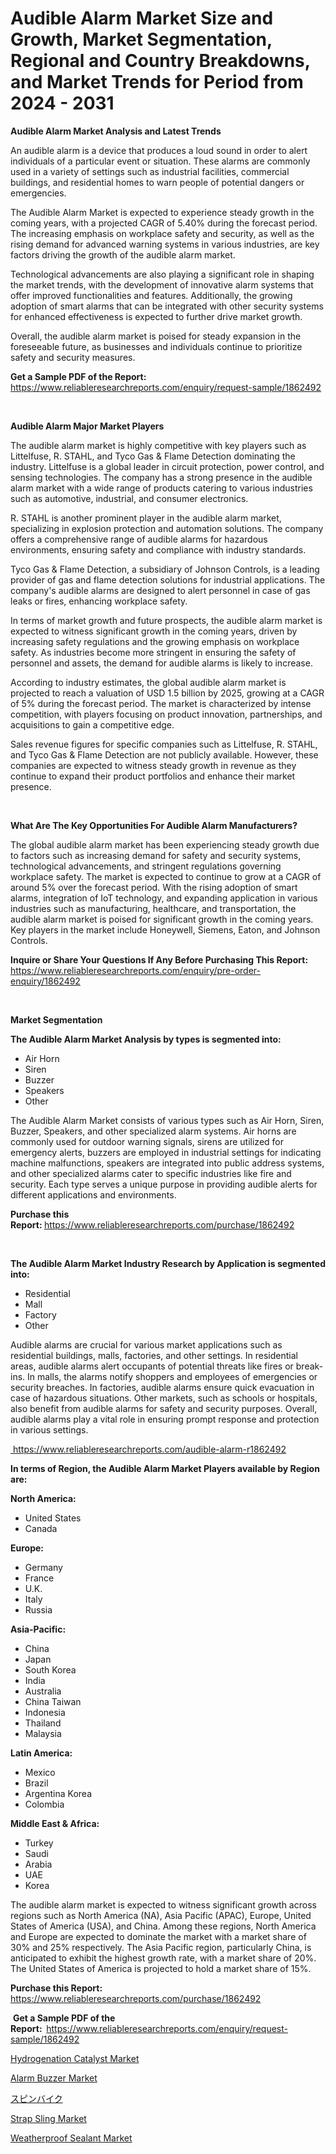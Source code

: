 <p><h1>Audible Alarm Market Size and Growth, Market Segmentation, Regional and Country Breakdowns, and Market Trends for Period from 2024 -  2031</h1></p><p><strong>Audible Alarm Market Analysis and Latest Trends</strong></p>
<p><p>An audible alarm is a device that produces a loud sound in order to alert individuals of a particular event or situation. These alarms are commonly used in a variety of settings such as industrial facilities, commercial buildings, and residential homes to warn people of potential dangers or emergencies.</p><p>The Audible Alarm Market is expected to experience steady growth in the coming years, with a projected CAGR of 5.40% during the forecast period. The increasing emphasis on workplace safety and security, as well as the rising demand for advanced warning systems in various industries, are key factors driving the growth of the audible alarm market.</p><p>Technological advancements are also playing a significant role in shaping the market trends, with the development of innovative alarm systems that offer improved functionalities and features. Additionally, the growing adoption of smart alarms that can be integrated with other security systems for enhanced effectiveness is expected to further drive market growth.</p><p>Overall, the audible alarm market is poised for steady expansion in the foreseeable future, as businesses and individuals continue to prioritize safety and security measures.</p></p>
<p><strong>Get a Sample PDF of the Report:&nbsp;</strong> <a href="https://www.reliableresearchreports.com/enquiry/request-sample/1862492">https://www.reliableresearchreports.com/enquiry/request-sample/1862492</a></p>
<p>&nbsp;</p>
<p><strong>Audible Alarm Major Market Players</strong></p>
<p><p>The audible alarm market is highly competitive with key players such as Littelfuse, R. STAHL, and Tyco Gas & Flame Detection dominating the industry. Littelfuse is a global leader in circuit protection, power control, and sensing technologies. The company has a strong presence in the audible alarm market with a wide range of products catering to various industries such as automotive, industrial, and consumer electronics.</p><p>R. STAHL is another prominent player in the audible alarm market, specializing in explosion protection and automation solutions. The company offers a comprehensive range of audible alarms for hazardous environments, ensuring safety and compliance with industry standards.</p><p>Tyco Gas & Flame Detection, a subsidiary of Johnson Controls, is a leading provider of gas and flame detection solutions for industrial applications. The company's audible alarms are designed to alert personnel in case of gas leaks or fires, enhancing workplace safety.</p><p>In terms of market growth and future prospects, the audible alarm market is expected to witness significant growth in the coming years, driven by increasing safety regulations and the growing emphasis on workplace safety. As industries become more stringent in ensuring the safety of personnel and assets, the demand for audible alarms is likely to increase.</p><p>According to industry estimates, the global audible alarm market is projected to reach a valuation of USD 1.5 billion by 2025, growing at a CAGR of 5% during the forecast period. The market is characterized by intense competition, with players focusing on product innovation, partnerships, and acquisitions to gain a competitive edge.</p><p>Sales revenue figures for specific companies such as Littelfuse, R. STAHL, and Tyco Gas & Flame Detection are not publicly available. However, these companies are expected to witness steady growth in revenue as they continue to expand their product portfolios and enhance their market presence.</p></p>
<p>&nbsp;</p>
<p><strong>What Are The Key Opportunities For Audible Alarm Manufacturers?</strong></p>
<p><p>The global audible alarm market has been experiencing steady growth due to factors such as increasing demand for safety and security systems, technological advancements, and stringent regulations governing workplace safety. The market is expected to continue to grow at a CAGR of around 5% over the forecast period. With the rising adoption of smart alarms, integration of IoT technology, and expanding application in various industries such as manufacturing, healthcare, and transportation, the audible alarm market is poised for significant growth in the coming years. Key players in the market include Honeywell, Siemens, Eaton, and Johnson Controls.</p></p>
<p><strong>Inquire or Share Your Questions If Any Before Purchasing This Report:</strong> <a href="https://www.reliableresearchreports.com/enquiry/pre-order-enquiry/1862492">https://www.reliableresearchreports.com/enquiry/pre-order-enquiry/1862492</a></p>
<p>&nbsp;</p>
<p><strong>Market Segmentation</strong></p>
<p><strong>The Audible Alarm Market Analysis by types is segmented into:</strong></p>
<p><ul><li>Air Horn</li><li>Siren</li><li>Buzzer</li><li>Speakers</li><li>Other</li></ul></p>
<p><p>The Audible Alarm Market consists of various types such as Air Horn, Siren, Buzzer, Speakers, and other specialized alarm systems. Air horns are commonly used for outdoor warning signals, sirens are utilized for emergency alerts, buzzers are employed in industrial settings for indicating machine malfunctions, speakers are integrated into public address systems, and other specialized alarms cater to specific industries like fire and security. Each type serves a unique purpose in providing audible alerts for different applications and environments.</p></p>
<p><strong>Purchase this Report:&nbsp;</strong><a href="https://www.reliableresearchreports.com/purchase/1862492">https://www.reliableresearchreports.com/purchase/1862492</a></p>
<p>&nbsp;</p>
<p><strong>The Audible Alarm Market Industry Research by Application is segmented into:</strong></p>
<p><ul><li>Residential</li><li>Mall</li><li>Factory</li><li>Other</li></ul></p>
<p><p>Audible alarms are crucial for various market applications such as residential buildings, malls, factories, and other settings. In residential areas, audible alarms alert occupants of potential threats like fires or break-ins. In malls, the alarms notify shoppers and employees of emergencies or security breaches. In factories, audible alarms ensure quick evacuation in case of hazardous situations. Other markets, such as schools or hospitals, also benefit from audible alarms for safety and security purposes. Overall, audible alarms play a vital role in ensuring prompt response and protection in various settings.</p></p>
<p><a href="https://www.reliableresearchreports.com/audible-alarm-r1862492">&nbsp;https://www.reliableresearchreports.com/audible-alarm-r1862492</a></p>
<p><strong>In terms of Region, the Audible Alarm Market Players available by Region are:</strong></p>
<p>
    <p> <strong> North America: </strong>
        <ul>
            <li>United States</li>
            <li>Canada</li>
        </ul>
        </p> 
    <p> <strong> Europe: </strong>
        <ul>
            <li>Germany</li>
            <li>France</li>
            <li>U.K.</li>
            <li>Italy</li>
            <li>Russia</li>
        </ul>
        </p> 
    <p> <strong> Asia-Pacific: </strong>
        <ul>
            <li>China</li>
            <li>Japan</li>
            <li>South Korea</li>
            <li>India</li>
            <li>Australia</li>
            <li>China Taiwan</li>
            <li>Indonesia</li>
            <li>Thailand</li>
            <li>Malaysia</li>
        </ul>
        </p> 
    <p> <strong> Latin America: </strong>
        <ul>
            <li>Mexico</li>
            <li>Brazil</li>
            <li>Argentina Korea</li>
            <li>Colombia</li>
        </ul>
        </p> 
    <p> <strong> Middle East & Africa: </strong>
        <ul>
            <li>Turkey</li>
            <li>Saudi</li>
            <li>Arabia</li>
            <li>UAE</li>
            <li>Korea</li>
        </ul>
    </p>
    </p>
<p><p>The audible alarm market is expected to witness significant growth across regions such as North America (NA), Asia Pacific (APAC), Europe, United States of America (USA), and China. Among these regions, North America and Europe are expected to dominate the market with a market share of 30% and 25% respectively. The Asia Pacific region, particularly China, is anticipated to exhibit the highest growth rate, with a market share of 20%. The United States of America is projected to hold a market share of 15%.</p></p>
<p><strong>Purchase this Report: </strong><a href="https://www.reliableresearchreports.com/purchase/1862492">https://www.reliableresearchreports.com/purchase/1862492</a></p>
<p>&nbsp;<strong>Get a Sample PDF of the Report:&nbsp;&nbsp;</strong><a href="https://www.reliableresearchreports.com/enquiry/request-sample/1862492">https://www.reliableresearchreports.com/enquiry/request-sample/1862492</a></p>
<p><strong></strong></p>
<p><p><a href="https://issuu.com/reportprime-2/docs/hydrogenation-catalyst-market-size-2030.pptx">Hydrogenation Catalyst Market</a></p><p><a href="https://github.com/irfadac/Market-Research-Report-List-2/blob/main/alarm-buzzer-market.md">Alarm Buzzer Market</a></p><p><a href="https://github.com/ycmtqqhvk3273/Market-Research-Report-List-1/blob/main/598034921680.md">スピンバイク</a></p><p><a href="https://github.com/ashepherd82/Market-Research-Report-List-4/blob/main/strap-sling-market.md">Strap Sling Market</a></p><p><a href="https://issuu.com/reportprime-2/docs/weatherproof-sealant-market-size-2030.pptx">Weatherproof Sealant Market</a></p></p>